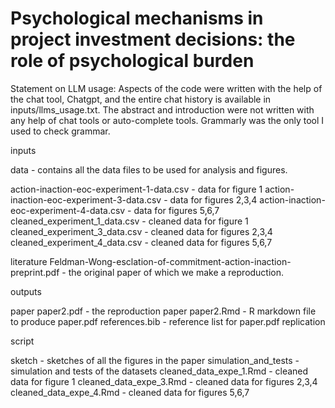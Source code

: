 # Psychological mechanisms in project investment decisions: the role of psychological burden 
Statement on LLM usage: Aspects of the code were written with the help of the chat tool, Chatgpt, and the entire chat history is available in inputs/llms_usage.txt. The abstract and introduction were not written with any help of chat tools or auto-complete tools. Grammarly was the only tool I used to check grammar.

inputs

data - contains all the data files to be used for analysis and figures.

action-inaction-eoc-experiment-1-data.csv - data for figure 1
action-inaction-eoc-experiment-3-data.csv - data for figures 2,3,4
action-inaction-eoc-experiment-4-data.csv - data for figures 5,6,7
cleaned_experiment_1_data.csv - cleaned data for figure 1
cleaned_experiment_3_data.csv - cleaned data for figures 2,3,4
cleaned_experiment_4_data.csv - cleaned data for figures 5,6,7

literature
Feldman-Wong-esclation-of-commitment-action-inaction-preprint.pdf - the original paper of which we make a reproduction.

outputs

paper
paper2.pdf - the reproduction paper
paper2.Rmd - R markdown file to produce paper.pdf
references.bib - reference list for paper.pdf
replication

script

sketch - sketches of all the figures in the paper
simulation_and_tests - simulation and tests of the datasets
cleaned_data_expe_1.Rmd - cleaned data for figure 1
cleaned_data_expe_3.Rmd - cleaned data for figures 2,3,4
cleaned_data_expe_4.Rmd - cleaned data for figures 5,6,7